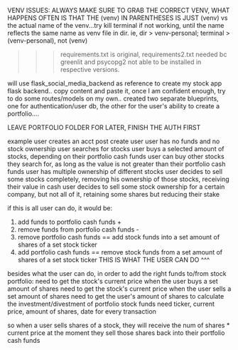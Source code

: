 VENV ISSUES: ALWAYS MAKE SURE TO GRAB THE CORRECT VENV, WHAT HAPPENS OFTEN IS THAT THE (venv) IN PARENTHESES IS JUST (venv) vs the actual name of the venv...try kill terminal if not working, until the name reflects the same name as venv file in dir. ie, dir > venv-personal; terminal > (venv-personal), not (venv)

>>> requirements.txt is original, requirements2.txt needed bc greenlit and psycopg2 not able to be installed in respective versions. 

will use flask_social_media_backend as reference to create my stock app flask backend..
copy content and paste it, once I am confident enough, try to do some routes/models on my own..
created two separate blueprints, one for authentication/user db, the other for the user's ability to create a portfolio....



LEAVE PORTFOLIO FOLDER FOR LATER, FINISH THE AUTH FIRST

example
user creates an acct
    post create user
user has no funds and no stock ownership
user searches for stocks
user buys a selected amount of stocks, depending on their portfolio cash funds
user can buy other stocks they search for, as long as the value is not greater than their portfolio cash funds
user has multiple ownership of different stocks
user decides to sell some stocks completely, removing his ownership of those stocks, receiving their value in cash
user decides to sell some stock ownership for a certain company, but not all of it, retaining some shares but reducing their stake

if this is all user can do, it would be:
1. add funds to                       portfolio cash funds +
2. remove funds from                  portfolio cash funds -
3. remove portfolio cash funds    ==  add stock funds into a set amount of shares of a set stock ticker
4. add portfolio cash funds       ==  remove stock funds from a set amount of shares of a set stock ticker
THIS IS WHAT THE USER CAN DO ^^^

besides what the user can do, in order to add the right funds to/from stock portfolio:
need to get the stock's current price when the user buys a set amount of shares
need to get the stock's current price when the user sells a set amount of shares
need to get the user's amount of shares to calculate the investment/divestment of portfolio stock funds
need ticker, current price, amount of shares, date for every transaction

so when a user sells shares of a stock, they will receive the num of shares * current price at the moment they sell those shares back into their portfolio cash funds